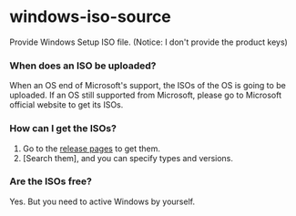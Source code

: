 # windows-iso-source
Provide Windows Setup ISO file. (Notice: I don't provide the product keys)

### When does an ISO be uploaded?
When an OS end of Microsoft's support, the ISOs of the OS is going to be uploaded.
If an OS still supported from Microsoft, please go to Microsoft official website to get its ISOs.

### How can I get the ISOs?
1. Go to the [release pages](https://github.com/cheny0y0/windows-iso-source/releases) to get them.
2. [Search them], and you can specify types and versions.

### Are the ISOs free?
Yes. But you need to active Windows by yourself.

